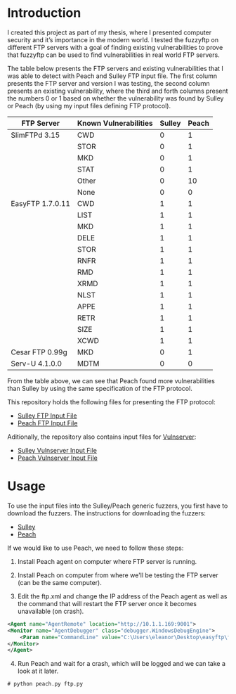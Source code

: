Introduction
========

I created this project as part of my thesis, where I presented computer security
and it’s importance in the modern world. I tested the fuzzyftp on different FTP
servers with a goal of finding existing vulnerabilities to prove that fuzzyftp can
be used to find vulnerabilities in real world FTP servers. 

The table below presents the FTP servers and existing vulnerabilities that I was able 
to detect with Peach and Sulley FTP input file. The first column presents the FTP
server and version I was testing, the second column presents an existing vulnerability,
where the third and forth columns present the numbers 0 or 1 based on whether the 
vulnerability was found by Sulley or Peach (by using my input files defining FTP
protocol).


| FTP Server       | Known Vulnerabilities | Sulley | Peach |
| ---------------- | --------------------- | ------ | ----- |
| SlimFTPd 3.15    | CWD                   | 0      | 1     |
|                  | STOR                  | 0      | 1     |
|                  | MKD                   | 0      | 1     |
|                  | STAT                  | 0      | 1     |
|                  | Other                 | 0      | 10    |
|                  | None                  | 0      | 0     |
| EasyFTP 1.7.0.11 | CWD                   | 1      | 1     |
|                  | LIST                  | 1      | 1     |
|                  | MKD                   | 1      | 1     |
|                  | DELE                  | 1      | 1     |
|                  | STOR                  | 1      | 1     |
|                  | RNFR                  | 1      | 1     |
|                  | RMD                   | 1      | 1     |
|                  | XRMD                  | 1      | 1     |
|                  | NLST                  | 1      | 1     |
|                  | APPE                  | 1      | 1     |
|                  | RETR                  | 1      | 1     |
|                  | SIZE                  | 1      | 1     |
|                  | XCWD                  | 1      | 1     |
| Cesar FTP 0.99g  | MKD                   | 0      | 1     |
| Serv-U 4.1.0.0   | MDTM                  | 0      | 0     |

From the table above, we can see that Peach found more vulnerabilities than Sulley
by using the same specification of the FTP protocol.

This repository holds the following files for presenting the FTP protocol:
* [Sulley FTP Input File](https://github.com/dejanlukan/fuzzyftp/blob/master/sulley/ftp.py)
* [Peach  FTP Input File](https://github.com/dejanlukan/fuzzyftp/blob/master/peach/ftp.xml)

Aditionally, the repository also contains input files for [Vulnserver](http://www.thegreycorner.com/2010/12/introducing-vulnserver.html):
* [Sulley Vulnserver Input File](https://github.com/dejanlukan/fuzzyftp/blob/master/sulley/vulnserver.py)
* [Peach  Vulnserver Input File](https://github.com/dejanlukan/fuzzyftp/blob/master/peach/vulnserver.xml)


Usage 
========

To use the input files into the Sulley/Peach generic fuzzers, you first have to
download the fuzzers. The instructions for downloading the fuzzers:
* [Sulley](http://resources.infosecinstitute.com/sulley-fuzzing/)
* [Peach](http://peachfuzzer.com/v3/Installation.html)


If we would like to use Peach, we need to follow these steps:

1. Install Peach agent on computer where FTP server is running.

2. Install Peach on computer from where we'll be testing the FTP server (can be the same computer).

3. Edit the ftp.xml and change the IP address of the Peach agent as well as the command that will restart the FTP server once it becomes unavailable (on crash).
```xml
<Agent name="AgentRemote" location="http://10.1.1.169:9001">
<Monitor name="AgentDebugger" class="debugger.WindowsDebugEngine">
    <Param name="CommandLine" value="C:\Users\eleanor\Desktop\easyftp\ftpbasicsvr.exe /nontservice" />
</Monitor>
</Agent>
```
4. Run Peach and wait for a crash, which will be logged and we can take a look at it later.
```raw
# python peach.py ftp.py
```



